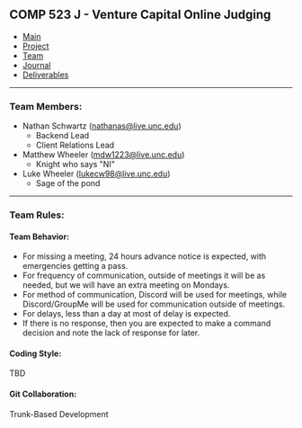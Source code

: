 ## COMP 523 J - Venture Capital Online Judging
- [Main](https://github.com/Deeakron/COMP-523-J/blob/gh-pages/index.md)
- [Project](https://github.com/Deeakron/COMP-523-J/blob/gh-pages/project.md)
- [Team](https://github.com/Deeakron/COMP-523-J/blob/gh-pages/team.md)
- [Journal](https://github.com/Deeakron/COMP-523-J/blob/gh-pages/journal.md)
- [Deliverables](https://github.com/Deeakron/COMP-523-J/blob/gh-pages/deliverables.md)

-------------

### Team Members:
* Nathan Schwartz (nathanas@live.unc.edu)
  - Backend Lead
  - Client Relations Lead
* Matthew Wheeler (mdw1223@live.unc.edu)
  - Knight who says "NI"
* Luke Wheeler (lukecw98@live.unc.edu)
  - Sage of the pond

------------

### Team Rules:
#### Team Behavior:
* For missing a meeting, 24 hours advance notice is expected, with emergencies getting a pass.
* For frequency of communication, outside of meetings it will be as needed, but we will have an extra meeting on Mondays.
* For method of communication, Discord will be used for meetings, while Discord/GroupMe will be used for communication outside of meetings.
* For delays, less than a day at most of delay is expected.
* If there is no response, then you are expected to make a command decision and note the lack of response for later.

#### Coding Style:
TBD

#### Git Collaboration:
Trunk-Based Development 
